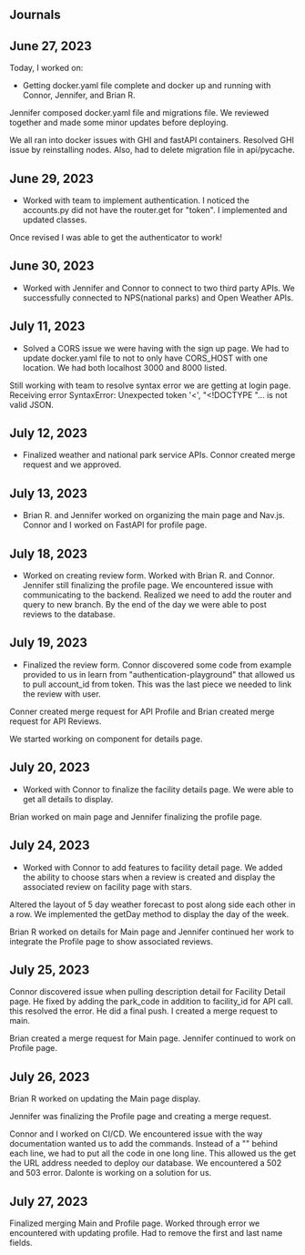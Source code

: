 ## Journals

## June 27, 2023

Today, I worked on:

* Getting docker.yaml file complete and docker up and running with Connor, Jennifer, and Brian R.

Jennifer composed docker.yaml file and migrations file.  We reviewed together and made some
minor updates before deploying.

We all ran into docker issues with GHI and fastAPI containers.  Resolved GHI issue by reinstalling nodes.
Also, had to delete migration file in api/pycache.

## June 29, 2023

* Worked with team to implement authentication.   I noticed the accounts.py did not have the router.get for "token".  I implemented and updated classes.

Once revised I was able to get the authenticator to work!

## June 30, 2023

* Worked with Jennifer and Connor to connect to two third party APIs.  We successfully connected to NPS(national parks) and Open Weather APIs.

## July 11, 2023

* Solved a CORS issue we were having with the sign up page.  We had to update docker.yaml file to not to only have CORS_HOST with one location.  We had both localhost 3000 and 8000 listed.

Still working with team to resolve syntax error we are getting at login page.  Receiving error SyntaxError: Unexpected token '<', "<!DOCTYPE "... is not valid JSON.

## July 12, 2023

* Finalized weather and national park service APIs.  Connor created merge request and we approved.

## July 13, 2023

*  Brian R. and Jennifer worked on organizing the main page and Nav.js.  Connor and I worked on FastAPI for profile page.

## July 18, 2023

* Worked on creating review form.  Worked with Brian R. and Connor.  Jennifer still finalizing the profile page.  We encountered issue with communicating to the backend. Realized we need to add the router and query to new branch.  By the end of the day we were able to post reviews to the database.

## July 19, 2023

* Finalized the review form.  Connor discovered some code from example provided to us in learn from "authentication-playground" that allowed us to pull account_id from token.  This was the last piece we needed to link the review with user.

Conner created merge request for API Profile and Brian created merge request for API Reviews.

We started working on component for details page.

## July 20, 2023

* Worked with Connor to finalize the facility details page.  We were able to get all details to display.

Brian worked on main page and Jennifer finalizing the profile page.

## July 24, 2023

* Worked with Connor to add features to facility detail page. We added the ability to choose stars when a review is created and display the associated review on facility page with stars.

Altered the layout of 5 day weather forecast to post along side each other in a row.  We implemented the getDay method to display the day of the week.

Brian R worked on details for Main page and Jennifer continued her work to integrate the Profile page to show associated reviews.

## July 25, 2023

Connor discovered issue when pulling description detail for Facility Detail page.  He fixed by adding the park_code in addition to facility_id for API call. this resolved the error.  He did a final push.  I created a merge request to main.

Brian created a merge request for Main page.  Jennifer continued to work on Profile page.

## July 26, 2023

Brian R worked on updating the Main page display.

Jennifer was finalizing the Profile page and creating a merge request.

Connor and I worked on CI/CD. We encountered issue with the way documentation wanted us to add the commands.  Instead of a "\" behind each line, we had to put all the code in one long line.  This allowed us the get the URL address needed to deploy our database. We encountered a 502 and 503 error.  Dalonte is working on a solution for us.


## July 27, 2023

Finalized merging Main and Profile page.  Worked through error we encountered with updating profile.  Had to remove the first and last name fields.
